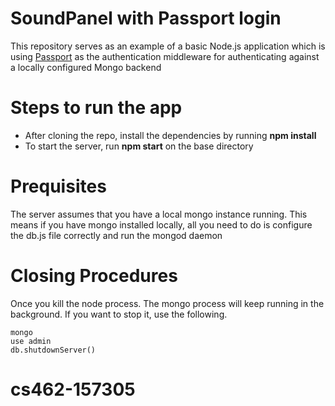 SoundPanel with Passport login 
==============

This repository serves as an example of a basic Node.js application which is using [Passport](http://passportjs.org/) as the authentication middleware for authenticating against a locally configured Mongo backend

Steps to run the app
=====================
* After cloning the repo, install the dependencies by running **npm install**
* To start the server, run **npm start** on the base directory

Prequisites
============
The server assumes that you have a local mongo instance running. This means if you have mongo installed locally, all you need to do is configure the db.js file correctly and run the mongod daemon

Closing Procedures
============
Once you kill the node process. The mongo process will keep running in the background. If you want to stop it, use the following. 
```
mongo
use admin
db.shutdownServer()

```
# cs462-157305
